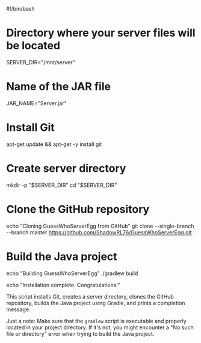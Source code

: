 #!/bin/bash

# Directory where your server files will be located
SERVER_DIR="/mnt/server"

# Name of the JAR file
JAR_NAME="Server.jar"

# Install Git
apt-get update && apt-get -y install git

# Create server directory
mkdir -p "$SERVER_DIR"
cd "$SERVER_DIR"

# Clone the GitHub repository
echo "Cloning GuessWhoServerEgg from GitHub"
git clone --single-branch --branch master https://github.com/ShadowRL76/GuessWhoServerEgg.git .

# Build the Java project
echo "Building GuessWhoServerEgg"
./gradlew build


echo "Installation complete. Congratulations!"




This script installs Git, creates a server directory, clones the GitHub repository, builds the Java project using Gradle, and prints a completion message.

Just a note: Make sure that the `gradlew` script is executable and properly located in your project directory. If it's not, you might encounter a "No such file or directory" error when trying to build the Java project.
